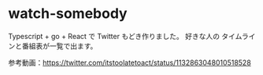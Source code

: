 # watch-somebody

Typescript + go + React で Twitter もどき作りました。
好きな人の タイムラインと番組表が一覧で出ます。

参考動画：https://twitter.com/itstoolatetoact/status/1132863048010518528
